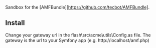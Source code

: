 Sandbox for the [AMFBundle][https://github.com/tecbot/AMFBundle].

Install
-------

Change your gateway url in the flash\src\acme\utils\Config.as file.
The gateway is the url to your Symfony app (e.g. http://localhost/amf.php)